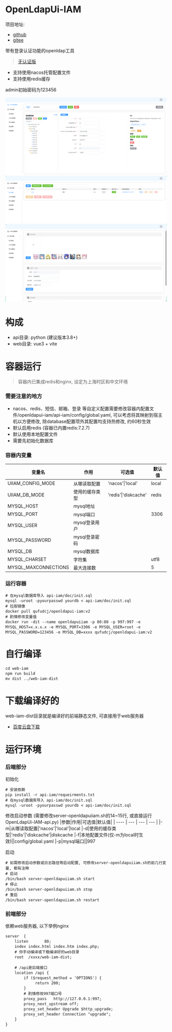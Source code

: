 # OpenLdapUi-IAM
项目地址: 
- [github](https://github.com/Teasnowy/OpenLdapUi-IAM)
- [gitee](https://gitee.com/qufudcj/OpenLdapUi-IAM)


带有登录认证功能的openldap工具
> [无认证版](https://github.com/Teasnowy/OpenLdapUi)
- 支持使用nacos托管配置文件
- 支持使用redis缓存

admin初始密码为123456

![image](./files/show_iam_a.png)
![image](./files/show_iam_b.png)
![image](./files/show_iam_c.png)


# 构成
- api目录: python (建议版本3.8+)
- web目录: vue3 + vite

# 容器运行
> 容器内已集成redis和nginx, 设定为上海时区和中文环境

### 需要注意的地方
- nacos、redis、短信、邮箱、登录 等自定义配置需要修改容器内配置文件/openldapui-iam/api-iam/config/global.yaml, 可以考虑将其映射到宿主机以方便修改, 除database配置项外其配置均支持热修改, 约60秒生效
- 默认启用redis (容器已内置redis:7.2.7)
- 默认使用本地配置文件
- 需要先初始化数据库
### 容器内变量
|变量名|作用|可选值|默认值|
| ---- | --- | --- | --- |
|UIIAM_CONFIG_MODE|从哪读取配置|'nacos'\|'local'|local
|UIIAM_DB_MODE|使用的缓存类型|'redis'\|'diskcache'|redis
|MYSQL_HOST|mysql地址||
|MYSQL_PORT|mysql端口||3306
|MYSQL_USER|mysql登录用户||
|MYSQL_PASSWORD|mysql登录密码||
|MYSQL_DB|mysql数据库||
|MYSQL_CHARSET|字符集||utf8
|MYSQL_MAXCONNECTIONS|最大连接数||5

### 运行容器
```shell
# 在mysql数据库导入 api-iam/doc/init.sql
mysql -uroot -pyourpasswd yourdb < api-iam/doc/init.sql
# 拉取镜像
docker pull qufudcj/openldapui-iam:v2
# 酌情修改变量值
docker run -dit --name openldapuiiam -p 80:80 -p 997:997 -e MYSQL_HOST=x.x.x.x -e MYSQL_PORT=3306 -e MYSQL_USER=root -e MYSQL_PASSWORD=123456 -e MYSQL_DB=xxxx qufudcj/openldapui-iam:v2
```

# 自行编译
```
cd web-iam
npm run build
mv dist ../web-iam-dist
```

# 下载编译好的
web-iam-dist目录就是编译好的前端静态文件, 可直接用于web服务器
- [百度云盘下载](https://pan.baidu.com/s/1PVYWnMvZTPaQjcw2MNclJw?pwd=9127)

# 运行环境
### 后端部分
初始化
```shell
# 安装依赖
pip install -r api-iam/requeirments.txt
# 在mysql数据库导入 api-iam/doc/init.sql
mysql -uroot -pyourpasswd yourdb < api-iam/doc/init.sql
```
修改启动参数 (需要修改server-openldapuiiam.sh的14~15行, 或直接运行OpenLdapUi-IAM-api.py)
|参数|作用|可选值|默认值|
| ---- | --- | --- | --- |
|-m|从哪读取配置|'nacos'\|'local'|local
|-d|使用的缓存类型|'redis'\|'diskcache'|diskcache
|-f|本地配置文件(仅-m为local时生效)||config/global.yaml
|-p|mysql端口||997

启动
```shell
# 如需修改启动参数或日志路径等启动配置, 可修改server-openldapuiiam.sh的前几行变量, 都有注释
# 启动
/bin/bash server-openldapuiiam.sh start
# 停止
/bin/bash server-openldapuiiam.sh stop
# 重启
/bin/bash server-openldapuiiam.sh restart
```

### 前端部分
依赖web服务器, 以下举例nginx
```
server  {
    listen       80;
    index index.html index.htm index.php;
    # 你手动编译或下载编译好的web目录
    root  /xxxx/web-iam-dist;

    # /api是后端接口
    location /api {
        if ($request_method = 'OPTIONS') {
             return 200;
        }
        # 酌情修改997端口号
        proxy_pass   http://127.0.0.1:997;
        proxy_next_upstream off;
        proxy_set_header Upgrade $http_upgrade;
        proxy_set_header Connection "upgrade";
    }
}
```
